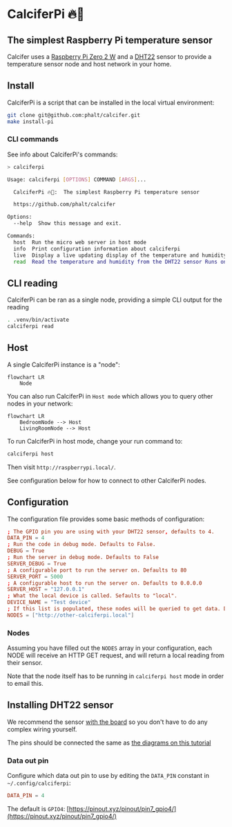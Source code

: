 # CalciferPi 🔥🍓

## The simplest Raspberry Pi temperature sensor

Calcifer uses a [Raspberry Pi Zero 2 W](https://thepihut.com/products/raspberry-pi-zero-wh-with-pre-soldered-header) and a [DHT22](https://thepihut.com/products/dht22-temperature-humidity-sensor) sensor to provide a temperature sensor node and host network in your home.

## Install

CalciferPi is a script that can be installed in the local virtual environment:

```sh
git clone git@github.com:phalt/calcifer.git
make install-pi
```

### CLI commands

See info about CalciferPi's commands:

```sh
> calciferpi

Usage: calciferpi [OPTIONS] COMMAND [ARGS]...

  CalciferPi 🔥🍓:  The simplest Raspberry Pi temperature sensor

  https://github.com/phalt/calcifer

Options:
  --help  Show this message and exit.

Commands:
  host  Run the micro web server in host mode
  info  Print configuration information about calciferpi
  live  Display a live updating display of the temperature and humidity...
  read  Read the temperature and humidity from the DHT22 sensor Runs once...
```

## CLI reading

CalciferPi can be ran as a single node, providing a simple CLI output for the reading

```sh
. .venv/bin/activate
calciferpi read
```

## Host

A single CalciferPi instance is a "node":

```mermaid
flowchart LR
    Node
```

You can also run CalciferPi in `Host mode` which allows you to query other nodes in your network:

```mermaid
flowchart LR
    BedroomNode --> Host
    LivingRoomNode --> Host
```

To run CalciferPi in host mode, change your run command to:

```sh
calciferpi host
```

Then visit `http://raspberrypi.local/`.

See configuration below for how to connect to other CalciferPi nodes.

## Configuration

The configuration file provides some basic methods of configuration:

```conf
; The GPIO pin you are using with your DHT22 sensor, defaults to 4.
DATA_PIN = 4
; Run the code in debug mode. Defaults to False.
DEBUG = True
; Run the server in debug mode. Defaults to False
SERVER_DEBUG = True
; A configurable port to run the server on. Defaults to 80
SERVER_PORT = 5000
; A configurable host to run the server on. Defaults to 0.0.0.0
SERVER_HOST = "127.0.0.1"
; What the local device is called. Sefaults to "local".
DEVICE_NAME = "Test device"
; If this list is populated, these nodes will be queried to get data. Defaults to []
NODES = ["http://other-calciferpi.local"]
```

### Nodes

Assuming you have filled out the `NODES` array in your configuration, each NODE will receive an HTTP GET request, and will return a local reading from their sensor.

Note that the node itself has to be running in `calciferpi host` mode in order to email this.

## Installing DHT22 sensor

We recommend the sensor [with the board](https://thepihut.com/products/dht22-temperature-humidity-sensor) so you don't have to do any complex wiring yourself.

The pins should be connected the same as [the diagrams on this tutorial](https://newbiely.com/tutorials/raspberry-pi/raspberry-pi-dht22)

### Data out pin

Configure which data out pin to use by editing the `DATA_PIN` constant in `~/.config/calciferpi`:

```conf
DATA_PIN = 4
```

The default is `GPIO4`: [https://pinout.xyz/pinout/pin7_gpio4/](https://pinout.xyz/pinout/pin7_gpio4/)
